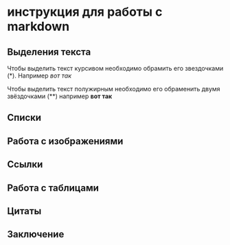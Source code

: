 # инструкция для работы с markdown

## Выделения текста

Чтобы выделить текст курсивом необходимо обрамить его звездочками (*). Например *вот так*

Чтобы выделить текст полужирным необходимо его обраменить двумя звёздочками (**) например **вот так**

## Списки

## Работа с изображениями

## Ссылки

## Работа с таблицами

## Цитаты

## Заключение
